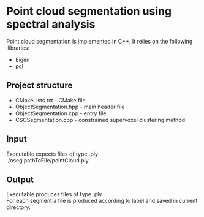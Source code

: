 # Point cloud segmentation using spectral analysis

Point cloud segmentation is implemented in C++. It relies on the following llibraries:
* Eigen
* pcl

## Project structure
* CMakeLists.txt - CMake file
* ObjectSegmentation.hpp - main header file
* ObjectSegmentation.cpp - entry file
* CSCSegmentation.cpp - constrained supervoxel clustering method

## Input
Executable expects files of type .ply<br/>
./oseg  pathToFile/pointCloud.ply

## Output
Executable produces files of type .ply<br/>
For each segment a file is produced according to label and saved in current directory.